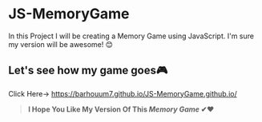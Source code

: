 # JS-MemoryGame
In this Project I will be creating a Memory Game using JavaScript. I'm sure my version will be awesome! 😊
## Let's see how my game goes🎮
Click Here-> https://barhouum7.github.io/JS-MemoryGame.github.io/
> **I Hope You Like My Version Of This *Memory Game* ✔❤**

